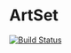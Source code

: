 # ArtSet

[![Build Status](https://github.com/0G3NES1S/ArtSet.jl/actions/workflows/CI.yml/badge.svg?branch=main)](https://github.com/0G3NES1S/ArtSet.jl/actions/workflows/CI.yml?query=branch%3Amain)
